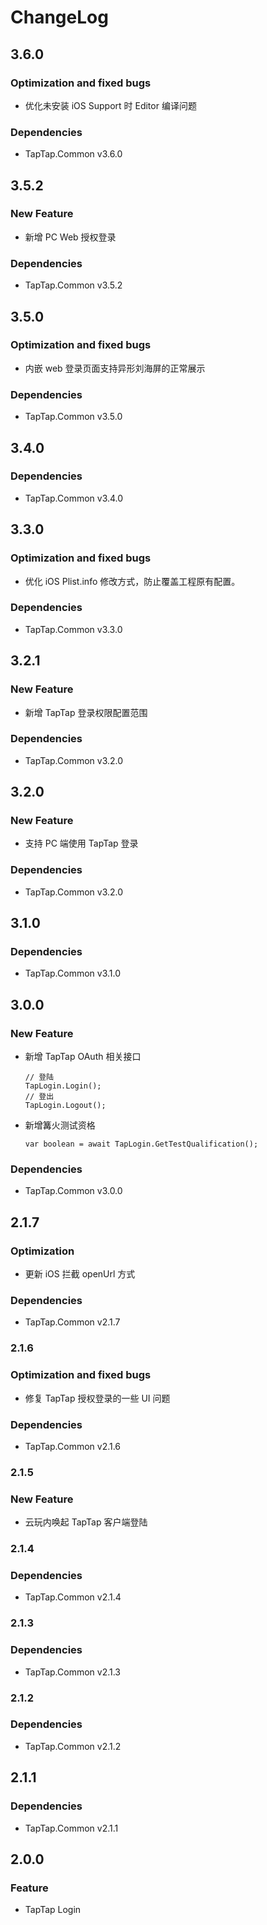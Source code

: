# ChangeLog

## 3.6.0

### Optimization and fixed bugs

- 优化未安装 iOS Support 时 Editor 编译问题

### Dependencies

- TapTap.Common v3.6.0

## 3.5.2

### New Feature

- 新增 PC Web 授权登录

### Dependencies

- TapTap.Common v3.5.2

## 3.5.0

### Optimization and fixed bugs
- 内嵌 web 登录页面支持异形刘海屏的正常展示

### Dependencies

- TapTap.Common v3.5.0

## 3.4.0

### Dependencies

- TapTap.Common v3.4.0

## 3.3.0

### Optimization and fixed bugs

- 优化 iOS Plist.info 修改方式，防止覆盖工程原有配置。

### Dependencies

- TapTap.Common v3.3.0

## 3.2.1

### New Feature 

- 新增 TapTap 登录权限配置范围

### Dependencies

- TapTap.Common v3.2.0

## 3.2.0

### New Feature

- 支持 PC 端使用 TapTap 登录

### Dependencies

- TapTap.Common v3.2.0

## 3.1.0

### Dependencies

- TapTap.Common v3.1.0

## 3.0.0

### New Feature

- 新增 TapTap OAuth 相关接口
  ```
  // 登陆  
  TapLogin.Login();
  // 登出
  TapLogin.Logout();
  ```
- 新增篝火测试资格
  ```
  var boolean = await TapLogin.GetTestQualification();
  ```

### Dependencies

- TapTap.Common v3.0.0

## 2.1.7

### Optimization

- 更新 iOS 拦截 openUrl 方式

### Dependencies

- TapTap.Common v2.1.7

### 2.1.6

### Optimization and fixed bugs

- 修复 TapTap 授权登录的一些 UI 问题

### Dependencies

- TapTap.Common v2.1.6

### 2.1.5

### New Feature

- 云玩内唤起 TapTap 客户端登陆

### 2.1.4

### Dependencies

- TapTap.Common v2.1.4

### 2.1.3

### Dependencies

- TapTap.Common v2.1.3

### 2.1.2

### Dependencies

- TapTap.Common v2.1.2

## 2.1.1

### Dependencies

- TapTap.Common v2.1.1

## 2.0.0

### Feature

* TapTap Login

